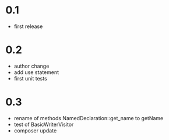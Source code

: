 # 0.1

- first release

# 0.2
- author change
- add use statement
- first unit tests

# 0.3
- rename of methods NamedDeclaration::get_name to getName
- test of BasicWriterVisitor
- composer update

